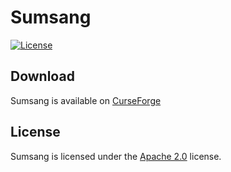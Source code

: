 # Sumsang

[![License](https://img.shields.io/github/license/LXGaming/Sumsang?label=License&cacheSeconds=86400)](https://github.com/LXGaming/Sumsang/blob/master/LICENSE)

## Download
Sumsang is available on [CurseForge](https://www.curseforge.com/minecraft/mc-mods/sumsang)

## License
Sumsang is licensed under the [Apache 2.0](https://github.com/LXGaming/Sumsang/blob/master/LICENSE) license.